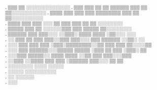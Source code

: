 .                                        ▒▒▒ ▒▒       ░░░░░░░░░░░░░░
.      ▒▒▒     ▒▒▒ ▒▒           ▒▒    ▒▒▒▒▒▒  ▒▒▒   ▒▒ ▒▒░░░░░░░░░░░ 
.      ▒▒▒▒    ▒▒▒ ▒▒▒         ▒▒▒ ▒▒▒▒▒▒▒▒   ▒▒▒  ▒▒  ▒▒░░░░░░░░░░  
.      ▒▒▒▒    ▒▒▒ ▒▒▒    ░░░  ▒▒       ▒▒▒   ▒▒▒ ▒▒   ▒▒ ░░░░░░░░   
.      ▒▒▒▒▒   ▒▒▒  ▒▒  ░░░░░░▒▒▒       ▒▒▒   ▒▒▒▒▒    ▒▒░░░░░░░░    
. 		 ▒▒▒▒▒▒  ▒▒▒  ▒▒▒░░░  ░░▒▒▒░      ▒▒▒▒  ▒▒▒▒    ░▒▒░░░ ░░░     
. ░░   ▒▒▒ ▒▒  ▒▒▒  ▒▒▒░░▒▒▒ ▒▒▒░░░      ▒▒▒ ▒▒▒▒▒▒  ░░▒▒░   ░░      
. ░░░  ▒▒▒ ▒▒▒ ▒▒▒ ░▒▒▒░▒▒▒▒▒▒▒▒░░▒▒     ▒▒▒ ▒▒▒ ▒▒░░░░▒▒            
.  ░░░ ▒▒▒  ▒▒▒▒▒▒░░░▒▒▒▒▒ ▒▒▒▒▒ ░▒▒▒     ▒▒ ▒▒▒ ░▒▒▒░ ▒▒            
.   ░░░▒▒▒   ▒▒▒▒▒░░ ▒▒▒▒   ▒▒▒▒  ░░▒▒   ▒▒▒ ▒▒▒░░░▒▒▒               
.    ░░▒▒▒  ░░▒▒▒▒   ▒▒▒     ▒▒▒    ░▒▒▒▒▒▒  ▒▒▒░░░ ▒▒ ▒▒            
.    ░░░░░░░░                       ░░░░    ░░░░░                   
.     ░░░░░                          ░░░░░░░░░░                     
.      ░░                              ░░░░░░                       
.                                       ░░░                                                   
